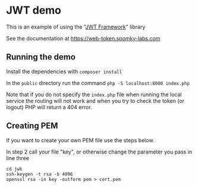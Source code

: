 # JWT demo

This is an example of using the "[JWT Framework](https://github.com/web-token/jwt-doc)" library

See the documentation at https://web-token.spomky-labs.com

## Running the demo

Install the dependencies with `composer install`

In the `public` directory run the command `php -S localhost:8000 index.php`

Note that if you do not specify the `index.php` file when running the local service the routing will not work and
when you try to check the token (or logout) PHP will return a 404 error.

## Creating PEM

If you want to create your own PEM file use the steps below.

In step 2 call your file "key", or otherwise change the parameter you pass in line three

```
cd jwk
ssh-keygen -t rsa -b 4096
openssl rsa -in key -outform pem > cert.pem
```
